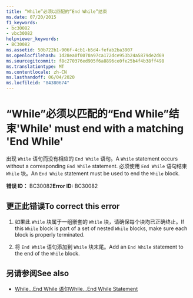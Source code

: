 ```yaml
---
title: “While”必须以匹配的“End While”结束
ms.date: 07/20/2015
f1_keywords:
- bc30082
- vbc30082
helpviewer_keywords:
- BC30082
ms.assetid: 50b722b1-906f-4cb1-b5d4-fefab2ba3907
ms.openlocfilehash: 1d28ea0f0070a97ca172dce953b24a5879de2d69
ms.sourcegitcommit: f8c270376ed905f6a8896ce0fe25b4f4b38ff498
ms.translationtype: MT
ms.contentlocale: zh-CN
ms.lasthandoff: 06/04/2020
ms.locfileid: "84380674"
---
```

# <a name="while-must-end-with-a-matching-end-while"></a><span data-ttu-id="882f2-102">“While”必须以匹配的“End While”结束</span><span class="sxs-lookup"><span data-stu-id="882f2-102">'While' must end with a matching 'End While'</span></span>
<span data-ttu-id="882f2-103">出现 `While` 语句而没有相应的 `End While` 语句。</span><span class="sxs-lookup"><span data-stu-id="882f2-103">A `While` statement occurs without a corresponding `End While` statement.</span></span> <span data-ttu-id="882f2-104">必须使用 `End While` 语句结束 `While` 块。</span><span class="sxs-lookup"><span data-stu-id="882f2-104">An `End While` statement must be used to end the `While` block.</span></span>  
  
 <span data-ttu-id="882f2-105">**错误 ID：** BC30082</span><span class="sxs-lookup"><span data-stu-id="882f2-105">**Error ID:** BC30082</span></span>  
  
## <a name="to-correct-this-error"></a><span data-ttu-id="882f2-106">更正此错误</span><span class="sxs-lookup"><span data-stu-id="882f2-106">To correct this error</span></span>  
  
1. <span data-ttu-id="882f2-107">如果此 `While` 块属于一组嵌套的 `While` 块，请确保每个块均已正确终止。</span><span class="sxs-lookup"><span data-stu-id="882f2-107">If this `While` block is part of a set of nested `While` blocks, make sure each block is properly terminated.</span></span>  
  
2. <span data-ttu-id="882f2-108">将 `End While` 语句添加到 `While` 块末尾。</span><span class="sxs-lookup"><span data-stu-id="882f2-108">Add an `End While` statement to the end of the `While` block.</span></span>  
  
## <a name="see-also"></a><span data-ttu-id="882f2-109">另请参阅</span><span class="sxs-lookup"><span data-stu-id="882f2-109">See also</span></span>

- [<span data-ttu-id="882f2-110">While...End While 语句</span><span class="sxs-lookup"><span data-stu-id="882f2-110">While...End While Statement</span></span>](../language-reference/statements/while-end-while-statement.md)
